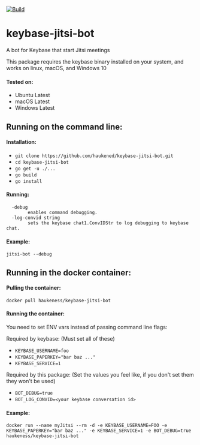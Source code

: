 [![Build](https://github.com/haukened/keybase-jitsi-bot/workflows/Build/badge.svg)](https://github.com/haukened/keybase-jitsi-bot/actions)

# keybase-jitsi-bot
A bot for Keybase that start Jitsi meetings

This package requires the keybase binary installed on your system, and works on linux, macOS, and Windows 10

#### Tested on:
 - Ubuntu Latest
 - macOS Latest
 - Windows Latest

## Running on the command line:
#### Installation:
 - `git clone https://github.com/haukened/keybase-jitsi-bot.git`
 - `cd keybase-jitsi-bot`
 - `go get -u ./...`
 - `go build`
 - `go install`
 
#### Running:
```
  -debug
        enables command debugging.
  -log-convid string
        sets the keybase chat1.ConvIDStr to log debugging to keybase chat.
```

#### Example: 
`jitsi-bot --debug`

## Running in the docker container:
#### Pulling the container:

`docker pull haukeness/keybase-jitsi-bot`

#### Running the container:
You need to set ENV vars instead of passing command line flags:

Required by keybase: (Must set all of these)
 - `KEYBASE_USERNAME=foo`
 - `KEYBASE_PAPERKEY="bar baz ..."`
 - `KEYBASE_SERVICE=1`
 
Required by this package: (Set the values you feel like, if you don't set them they won't be used)
 - `BOT_DEBUG=true`
 - `BOT_LOG_CONVID=<your keybase conversation id>`

#### Example:
`docker run --name myJitsi --rm -d -e KEYBASE_USERNAME=FOO -e KEYBASE_PAPERKEY="bar baz ..." -e KEYBASE_SERVICE=1 -e BOT_DEBUG=true haukeness/keybase-jitsi-bot`
